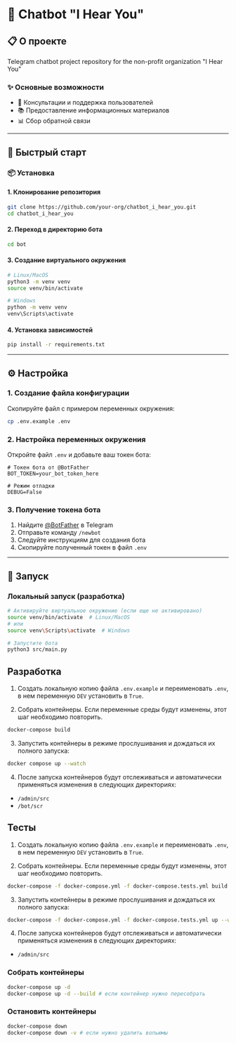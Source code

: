 # 🤖 Chatbot "I Hear You"

## 📋 О проекте

Telegram chatbot project repository for the non-profit organization "I Hear You"

### ✨ Основные возможности

- 💬 Консультации и поддержка пользователей
- 📚 Предоставление информационных материалов
- 📊 Сбор обратной связи

---

## 🚀 Быстрый старт

### 📦 Установка

#### 1. Клонирование репозитория

```bash
git clone https://github.com/your-org/chatbot_i_hear_you.git
cd chatbot_i_hear_you
```

#### 2. Переход в директорию бота

```bash
cd bot
```

#### 3. Создание виртуального окружения

```bash
# Linux/MacOS
python3 -m venv venv
source venv/bin/activate

# Windows
python -m venv venv
venv\Scripts\activate
```

#### 4. Установка зависимостей

```bash
pip install -r requirements.txt
```

---

## ⚙️ Настройка

### 1. Создание файла конфигурации

Скопируйте файл с примером переменных окружения:

```bash
cp .env.example .env
```

### 2. Настройка переменных окружения

Откройте файл `.env` и добавьте ваш токен бота:

```env
# Токен бота от @BotFather
BOT_TOKEN=your_bot_token_here

# Режим отладки
DEBUG=False
```

### 3. Получение токена бота

1. Найдите [@BotFather](https://t.me/BotFather) в Telegram
2. Отправьте команду `/newbot`
3. Следуйте инструкциям для создания бота
4. Скопируйте полученный токен в файл `.env`

---

## 🎯 Запуск

### Локальный запуск (разработка)

```bash
# Активируйте виртуальное окружение (если еще не активировано)
source venv/bin/activate  # Linux/MacOS
# или
source venv\Scripts\activate  # Windows

# Запустите бота
python3 src/main.py
```

## Разработка

1. Создать локальную копию файла `.env.example` и переименовать `.env`, в нем переменную `DEV` установить в `True`.

2. Собрать контейнеры. Если переменные среды будут изменены, этот шаг необходимо повторить.

```bash
docker-compose build
```

3. Запустить контейнеры в режиме прослушивания и дождаться их полного запуска:

```bash
docker compose up --watch
```

4. После запуска контейнеров будут отслеживаться и автоматически применяться изменения в следующих директориях:

- `/admin/src`
- `/bot/scr`

## Тесты

1. Создать локальную копию файла `.env.example` и переименовать `.env`, в нем переменную `DEV` установить в `True`.

2. Собрать контейнеры. Если переменные среды будут изменены, этот шаг необходимо повторить.

```bash
docker-compose -f docker-compose.yml -f docker-compose.tests.yml build
```

3. Запустить контейнеры в режиме прослушивания и дождаться их полного запуска:

```bash
docker-compose -f docker-compose.yml -f docker-compose.tests.yml up --watch admin-tests admin-postgres-db
```

4. После запуска контейнеров будут отслеживаться и автоматически применяться изменения в следующих директориях:

- `/admin/src`

### Собрать контейнеры

```bash
docker-compose up -d
docker-compose up -d --build # если контейнер нужно пересобрать
```

### Остановить контейнеры

```bash
docker-compose down
docker-compose down -v # если нужно удалить вольюмы
```
